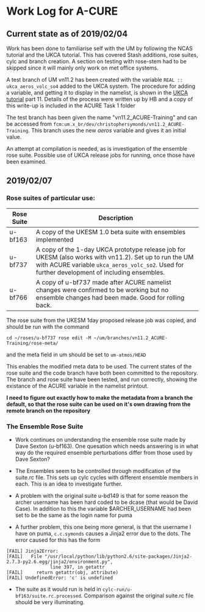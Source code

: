 # Work Log for A-CURE

## Current state as of 2019/02/04

Work has been done to familiarise self with the UM by following the NCAS tutorial and the UKCA tutorial. This has covered Stash additions, rose suites, cylc and branch creation. A section on testing with rose-stem had to be skipped since it will mainly only work on met office systems.

A test branch of UM vn11.2 has been created with the variable `REAL :: ukca_aeros_volc_so4` added to the UKCA system. The procedure for adding a variable, and getting it to display in the namelist, is shown in the [UKCA tutorial](http://www.ukca.ac.uk/wiki/index.php/UKCA_Chemistry_and_Aerosol_Tutorials_at_vn10.9) part 11. Details of the process were written up by HB and a copy of this write-up is included in the ACURE Task 1 folder

The test branch has been given the name "vn11.2_ACURE-Training" and can be accessed from `fcm:um.x_br/dev/christophersymonds/vn11.2_ACURE-Training`. This branch uses the new _aeros_ variable and gives it an initial value.

An attempt at compilation is needed, as is investigation of the ensemble rose suite. Possible use of UKCA release jobs for running, once those have been examined.

## 2019/02/07

### Rose suites of particular use:


|Rose Suite|Description|
|-|-|
|u-bf163|A copy of the UKESM 1.0 beta suite with ensembles implemented|
|u-bf737|A copy of the 1-day UKCA prototype release job for UKESM (also works with vn11.2). Set up to run the UM with ACURE variable `ukca_aeros_volc_so2`. Used for further development of including ensembles.|
|u-bf766|A copy of u-bf737 made after ACURE namelist changes were confirmed to be working but no ensemble changes had been made. Good for rolling back.|

The rose suite from the UKESM 1day proposed release job was copied, and should be run with the command

`cd ~/roses/u-bf737
rose edit -M ~/um/branches/vn11.2_ACURE-Training/rose-meta/`

and the meta field in um should be set to `um-atmos/HEAD`

This enables the modified meta data to be used. The current states of the rose suite and the code branch have both been committed to the repository. The branch and rose suite have been tested, and run correctly, showing the existance of the ACURE variable in the namelist printout.

**I need to figure out exactly how to make the metadata from a branch the default, so that the rose suite can be used on it's own
drawing from the remote branch on the repository**

### The Ensemble Rose Suite

* Work continues on understanding the ensemble rose suite made by Dave Sexton (u-bf163). One quesation which needs answering is in what way do the required ensemble perturbations differ from those used by Dave Sexton?

* The Ensembles seem to be controlled through modification of the suite.rc file. This sets up cylc cycles with different ensemble members in each. This is an idea to investigate further.

* A problem with the original suite u-bd149 is that for some reason the archer username has been hard coded to be dcase (that would be David Case). In addition to this the variable $ARCHER_USERNAME had been set to be the same as the login name for puma

* A further problem, this one being more general, is that the username I have on puma, `c.c.symonds` causes a Jinja2 error due to the dots. The error caused for this has the form 

```[FAIL] cylc validate -v --strict u-bf163 # return-code=1, stderr=  
[FAIL] Jinja2Error:
[FAIL]   File "/usr/local/python/lib/python2.6/site-packages/Jinja2-2.7.3-py2.6.egg/jinja2/environment.py", 
                line 397, in getattr
[FAIL]     return getattr(obj, attribute)
[FAIL] UndefinedError: 'c' is undefined
```
* The suite as it would run is held in `cylc-run/u-bf163/suite.rc.processed`. Comparison against the original suite.rc file should be very illuminating.

